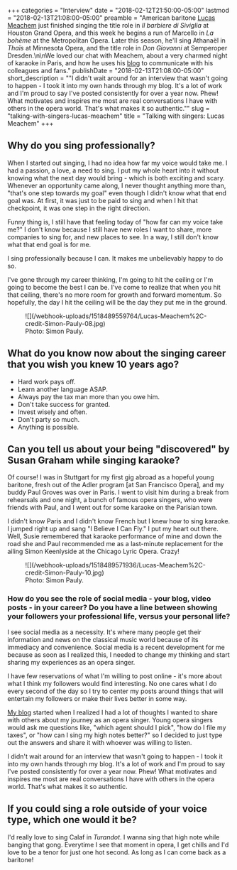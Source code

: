 +++
categories = "Interview"
date = "2018-02-12T21:50:00-05:00"
lastmod = "2018-02-13T21:08:00-05:00"
preamble = "American baritone [Lucas Meachem](/scene/people/lucas-meachem/) just finished singing the title role in *Il barbiere di Siviglia* at Houston Grand Opera, and this week he begins a run of Marcello in *La bohème* at the Metropolitan Opera. Later this season, he'll sing Athanaël in *Thaïs* at Minnesota Opera, and the title role in *Don Giovanni* at Semperoper Dresden.\n\nWe loved our chat with Meachem, about a very charmed night of karaoke in Paris, and how he uses his [blog](https://thebaritoneblog.com/) to communicate with his colleagues and fans."
publishDate = "2018-02-13T21:08:00-05:00"
short_description = "\"I didn't wait around for an interview that wasn't going to happen - I took it into my own hands through my blog. It's a lot of work and I'm proud to say I've posted consistently for over a year now. Phew! What motivates and inspires me most are real conversations I have with others in the opera world. That's what makes it so authentic.\""
slug = "talking-with-singers-lucas-meachem"
title = "Talking with singers: Lucas Meachem"
+++

## Why do you sing professionally?

When I started out singing, I had no idea how far my voice would take me. I had a passion, a love, a need to sing. I put my whole heart into it without knowing what the next day would bring - which is both exciting and scary. Whenever an opportunity came along, I never thought anything more than, "that's one step towards my goal" even though I didn't know what that end goal was. At first, it was just to be paid to sing and when I hit that checkpoint, it was one step in the right direction. 

Funny thing is, I still have that feeling today of "how far can my voice take me?" I don't know because I still have new roles I want to share, more companies to sing for, and new places to see. In a way, I still don't know what that end goal is for me.

I sing professionally because I can. It makes me unbelievably happy to do so.

I've gone through my career thinking, I'm going to hit the ceiling or I'm going to become the best I can be. I've come to realize that when you hit that ceiling, there's no more room for growth and forward momentum. So hopefully, the day I hit the ceiling will be the day they put me in the ground.

<figure data-type="image">
![](/webhook-uploads/1518489559764/Lucas-Meachem%2C-credit-Simon-Pauly-08.jpg)
<figcaption>Photo: Simon Pauly.</figcaption>
</figure>

## What do you know now about the singing career that you wish you knew 10 years ago?

<ul class="nospace">
<li>Hard work pays off.
<li>Learn another language ASAP.
<li>Always pay the tax man more than you owe him.
<li>Don't take success for granted.
<li>Invest wisely and often.
<li>Don't party so much.
<li>Anything is possible.

</ul>

## Can you tell us about your being "discovered" by Susan Graham while singing karaoke?

Of course! I was in Stuttgart for my first gig abroad as a hopeful young baritone, fresh out of the Adler program [at San Francisco Opera], and my buddy Paul Groves was over in Paris. I went to visit him during a break from rehearsals and one night, a bunch of famous opera singers, who were friends with Paul, and I went out for some karaoke on the Parisian town. 

I didn't know Paris and I didn't know French but I knew how to sing karaoke. I jumped right up and sang "I Believe I Can Fly." I put my heart out there. Well, Susie remembered that karaoke performance of mine and down the road she and Paul recommended me as a last-minute replacement for the ailing Simon Keenlyside at the Chicago Lyric Opera. Crazy!

<figure data-type="image">
![](/webhook-uploads/1518489571936/Lucas-Meachem%2C-credit-Simon-Pauly-10.jpg)
<figcaption>Photo: Simon Pauly.</figcaption>
</figure>

### How do you see the role of social media - your blog, video posts - in your career? Do you have a line between showing your followers your professional life, versus your personal life?

I see social media as a necessity. It's where many people get their information and news on the classical music world because of its immediacy and convenience. Social media is a recent development for me because as soon as I realized this, I needed to change my thinking and start sharing my experiences as an opera singer.

I have few reservations of what I'm willing to post online - it's more about what I think my followers would find interesting. No one cares what I do every second of the day so I try to center my posts around things that will entertain my followers or make their lives better in some way.

[My blog](https://thebaritoneblog.com/) started when I realized I had a lot of thoughts I wanted to share with others about my journey as an opera singer. Young opera singers would ask me questions like, "which agent should I pick", "how do I file my taxes", or "how can I sing my high notes better?" so I decided to just type out the answers and share it with whoever was willing to listen. 

I didn't wait around for an interview that wasn't going to happen - I took it into my own hands through my blog. It's a lot of work and I'm proud to say I've posted consistently for over a year now. Phew! What motivates and inspires me most are real conversations I have with others in the opera world. That's what makes it so authentic.

## If you could sing a role outside of your voice type, which one would it be?

I'd really love to sing Calaf in *Turandot*. I wanna sing that high note while banging that gong. Everytime I see that moment in opera, I get chills and I'd love to be a tenor for just one hot second. As long as I can come back as a baritone!
